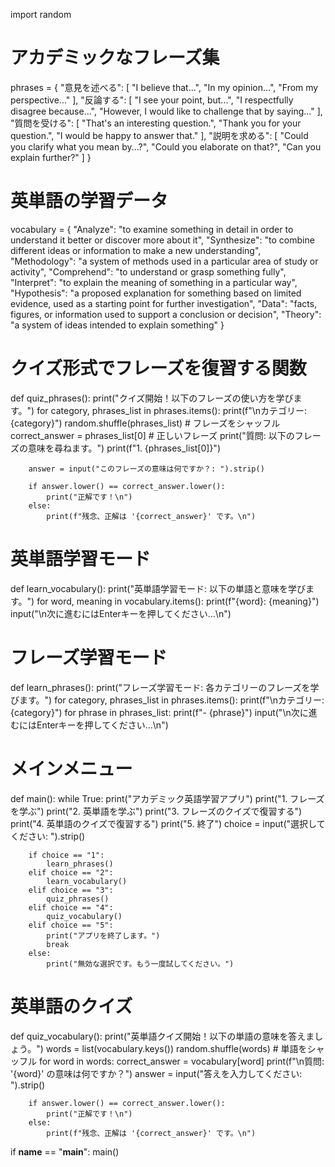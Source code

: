 import random

# アカデミックなフレーズ集
phrases = {
    "意見を述べる": [
        "I believe that...",
        "In my opinion...",
        "From my perspective..."
    ],
    "反論する": [
        "I see your point, but...",
        "I respectfully disagree because...",
        "However, I would like to challenge that by saying..."
    ],
    "質問を受ける": [
        "That's an interesting question.",
        "Thank you for your question.",
        "I would be happy to answer that."
    ],
    "説明を求める": [
        "Could you clarify what you mean by...?",
        "Could you elaborate on that?",
        "Can you explain further?"
    ]
}

# 英単語の学習データ
vocabulary = {
    "Analyze": "to examine something in detail in order to understand it better or discover more about it",
    "Synthesize": "to combine different ideas or information to make a new understanding",
    "Methodology": "a system of methods used in a particular area of study or activity",
    "Comprehend": "to understand or grasp something fully",
    "Interpret": "to explain the meaning of something in a particular way",
    "Hypothesis": "a proposed explanation for something based on limited evidence, used as a starting point for further investigation",
    "Data": "facts, figures, or information used to support a conclusion or decision",
    "Theory": "a system of ideas intended to explain something"
}

# クイズ形式でフレーズを復習する関数
def quiz_phrases():
    print("クイズ開始！以下のフレーズの使い方を学びます。")
    for category, phrases_list in phrases.items():
        print(f"\nカテゴリー: {category}")
        random.shuffle(phrases_list)  # フレーズをシャッフル
        correct_answer = phrases_list[0]  # 正しいフレーズ
        print("質問: 以下のフレーズの意味を尋ねます。")
        print(f"1. {phrases_list[0]}")

        answer = input("このフレーズの意味は何ですか？: ").strip()

        if answer.lower() == correct_answer.lower():
            print("正解です！\n")
        else:
            print(f"残念、正解は '{correct_answer}' です。\n")

# 英単語学習モード
def learn_vocabulary():
    print("英単語学習モード: 以下の単語と意味を学びます。")
    for word, meaning in vocabulary.items():
        print(f"{word}: {meaning}")
    input("\n次に進むにはEnterキーを押してください...\n")

# フレーズ学習モード
def learn_phrases():
    print("フレーズ学習モード: 各カテゴリーのフレーズを学びます。")
    for category, phrases_list in phrases.items():
        print(f"\nカテゴリー: {category}")
        for phrase in phrases_list:
            print(f"- {phrase}")
        input("\n次に進むにはEnterキーを押してください...\n")

# メインメニュー
def main():
    while True:
        print("アカデミック英語学習アプリ")
        print("1. フレーズを学ぶ")
        print("2. 英単語を学ぶ")
        print("3. フレーズのクイズで復習する")
        print("4. 英単語のクイズで復習する")
        print("5. 終了")
        choice = input("選択してください: ").strip()

        if choice == "1":
            learn_phrases()
        elif choice == "2":
            learn_vocabulary()
        elif choice == "3":
            quiz_phrases()
        elif choice == "4":
            quiz_vocabulary()
        elif choice == "5":
            print("アプリを終了します。")
            break
        else:
            print("無効な選択です。もう一度試してください。")

# 英単語のクイズ
def quiz_vocabulary():
    print("英単語クイズ開始！以下の単語の意味を答えましょう。")
    words = list(vocabulary.keys())
    random.shuffle(words)  # 単語をシャッフル
    for word in words:
        correct_answer = vocabulary[word]
        print(f"\n質問: '{word}' の意味は何ですか？")
        answer = input("答えを入力してください: ").strip()

        if answer.lower() == correct_answer.lower():
            print("正解です！\n")
        else:
            print(f"残念、正解は '{correct_answer}' です。\n")

if __name__ == "__main__":
    main()

